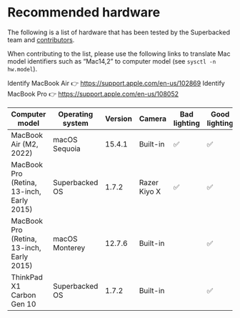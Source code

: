 # Recommended hardware

The following is a list of hardware that has been tested by the Superbacked team and [contributors](./README.md#how-to-contribute-to-docs).

When contributing to the list, please use the following links to translate Mac model identifiers such as “Mac14,2” to computer model (see `sysctl -n hw.model`).

Identify MacBook Air 👉 https://support.apple.com/en-us/102869
Identify MacBook Pro 👉 https://support.apple.com/en-us/108052

| Computer model                            | Operating system | Version | Camera       | Bad lighting | Good lighting | Tested by   |
| ----------------------------------------- | ---------------- | ------- | ------------ | ------------ | ------------- | ----------- |
| MacBook Air (M2, 2022)                    | macOS Sequoia    | 15.4.1  | Built-in     | ✅           | ✅            | Superbacked |
| MacBook Pro (Retina, 13-inch, Early 2015) | Superbacked OS   | 1.7.2   | Razer Kiyo X | ✅           | ✅            | Superbacked |
| MacBook Pro (Retina, 13-inch, Early 2015) | macOS Monterey   | 12.7.6  | Built-in     |              | ✅            | Superbacked |
| ThinkPad X1 Carbon Gen 10                 | Superbacked OS   | 1.7.2   | Built-in     |              | ✅            | Superbacked |

